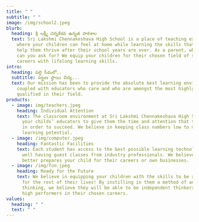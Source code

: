 ```yaml
---
title: " "
subtitle: " "
image: /img/school2.jpeg
blurb:
  heading: శ్రీ లక్ష్మీ చెన్నకేశవ ఉన్నత పాఠశాల
  text: Sri Lakshmi Chennakeshava High School is a place of teaching excellence,
    where your children can feel at home while learning the skills that will
    help them thrive after their school years are over. As a parent, what more
    can you ask for? We equip your children for their chosen field of study and
    careers with lifelong learning skills.
intro:
  heading: పల్లె సీమలో..
  subtitle: పట్టణ స్థాయి విద్య...
  text: Our mission has been to provide the absolute best learning environment,
    coupled with educators who care and who are amongst the most highly
    qualified in their field.
products:
  - image: img/teachers.jpeg
    heading: Individual Attention
    text: The classroom environment at Sri Lakshmi Chennakeshava High School allows
      your childs’ educators to give them the time and attention that they need
      in order to succeed. We believe in keeping class numbers low to maximum
      learning potential.
  - image: /img/computer.jpeg
    heading: Fantastic Facilities
    text: Each student has access to the best possible learning technologies, as
      well having guest classes from industry professionals. We believe this
      better prepares your child for their careers or own businesses.
  - image: /img/fun.jpeg
    heading: Ready for the Future
    text: We believe in equipping your children with the skills to be able to learn
      for the rest of their lives! By instilling in them a method of analytical
      thinking, we believe they will be able to be independent thinkers and be
      high performers in their chosen careers.
values:
  heading: " "
  text: " "
---
```

